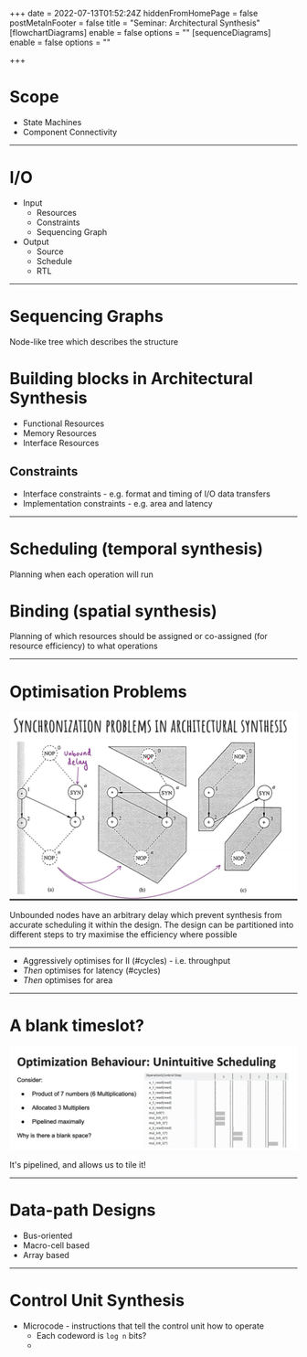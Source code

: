 +++
date = 2022-07-13T01:52:24Z
hiddenFromHomePage = false
postMetaInFooter = false
title = "Seminar: Architectural Synthesis"
[flowchartDiagrams]
enable = false
options = ""
[sequenceDiagrams]
enable = false
options = ""

+++
# Scope

* State Machines
* Component Connectivity

***

# I/O

* Input
  * Resources
  * Constraints
  * Sequencing Graph
* Output
  * Source
  * Schedule
  * RTL

***

# Sequencing Graphs

Node-like tree which describes the structure

# Building blocks in Architectural Synthesis

* Functional Resources
* Memory Resources
* Interface Resources

## Constraints

* Interface constraints - e.g. format and timing of I/O data transfers
* Implementation constraints - e.g. area and latency

***

# Scheduling (temporal synthesis)

Planning when each operation will run

# Binding (spatial synthesis)

Planning of which resources should be assigned or co-assigned (for resource efficiency) to what operations

***

# Optimisation Problems

![](/uploads/snipaste_2022-07-13_11-55-53.jpg)

Unbounded nodes have an arbitrary delay which prevent synthesis from accurate scheduling it within the design. The design can be partitioned into different steps to try maximise the efficiency where possible

***

* Aggressively optimises for II (#cycles) - i.e. throughput
* _Then_ optimises for latency (#cycles)
* _Then_ optimises for area

***

# A blank timeslot?

![](/uploads/snipaste_2022-07-13_12-06-45.jpg)

It's pipelined, and allows us to tile it!

***

# Data-path Designs

* Bus-oriented
* Macro-cell based
* Array based

***

# Control Unit Synthesis

* Microcode - instructions that tell the control unit how to operate
  * Each codeword is `log n` bits?
  * 